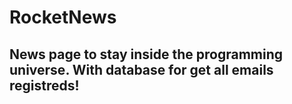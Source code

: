# RocketNews
News page to stay inside the programming universe. With database for get all emails registreds!
---
